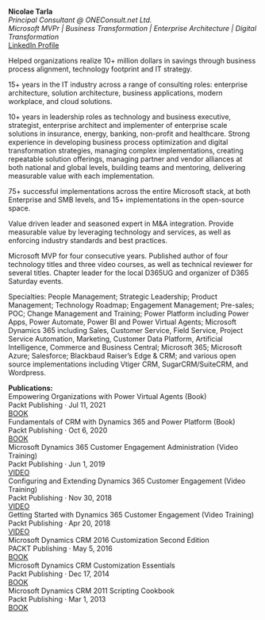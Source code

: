 <b>Nicolae Tarla </b><br/>
<i>Principal Consultant @ ONEConsult.net Ltd. </i><br/>
<i>Microsoft MVPr | Business Transformation | Enterprise Architecture | Digital Transformation </i><br/>
<a href="https://www.linkedin.com/in/nicolaetarla/" target="_new">LinkedIn Profile</a><br/>

Helped organizations realize 10+ million dollars in savings through business process alignment, technology footprint and IT strategy.

15+ years in the IT industry across a range of consulting roles: enterprise architecture, solution architecture, business applications, modern workplace, and cloud solutions. 

10+ years in leadership roles as technology and business executive, strategist, enterprise architect and implementer of enterprise scale solutions in insurance, energy, banking, non-profit and healthcare. Strong experience in developing business process optimization and digital transformation strategies, managing complex implementations, creating repeatable solution offerings, managing partner and vendor alliances at both national and global levels, building teams and mentoring, delivering measurable value with each implementation. 

75+ successful implementations across the entire Microsoft stack, at both Enterprise and SMB levels, and 15+ implementations in the open-source space. 

Value driven leader and seasoned expert in M&A integration. Provide measurable value by leveraging technology and services, as well as enforcing industry standards and best practices. 

Microsoft MVP for four consecutive years. Published author of four technology titles and three video courses, as well as technical reviewer for several titles. Chapter leader for the local D365UG and organizer of D365 Saturday events.

Specialties: People Management; Strategic Leadership; Product Management; Technology Roadmap; Engagement Management; Pre-sales; POC; Change Management and Training; Power Platform including Power Apps, Power Automate, Power BI and Power Virtual Agents; Microsoft Dynamics 365 including Sales, Customer Service, Field Service, Project Service Automation, Marketing, Customer Data Platform, Artificial Intelligence, Commerce and Business Central; Microsoft 365; Microsoft Azure; Salesforce; Blackbaud Raiser’s Edge & CRM; and various open source implementations including Vtiger CRM, SugarCRM/SuiteCRM, and Wordpress. 

<b>Publications:</b><br/>
Empowering Organizations with Power Virtual Agents (Book)<br/>
  Packt Publishing · Jul 11, 2021<br/>
  <a href="https://www.amazon.com/Empowering-Organizations-Power-Virtual-Agents-dp-1801074747/dp/1801074747/ref=mt_other?_encoding=UTF8&me=&qid=1626223099">BOOK</a><br/>
Fundamentals of CRM with Dynamics 365 and Power Platform (Book)<br/>
  Packt Publishing · Oct 6, 2020<br/>
  <a href="https://www.amazon.com/Fundamentals-CRM-Dynamics-Power-Platform-ebook/dp/B08HYWX6VL/ref=pd_rhf_dp_p_img_5_nodl?_encoding=UTF8&psc=1&refRID=Q5RDVSBDVHPTSW63T4XD">BOOK</a><br/>
Microsoft Dynamics 365 Customer Engagement Administration (Video Training)<br/>
  Packt Publishing · Jun 1, 2019<br/>
  <a href="">VIDEO</a><br/>
Configuring and Extending Dynamics 365 Customer Engagement (Video Training)<br/>
  Packt Publishing · Nov 30, 2018<br/>
  <a href="">VIDEO</a><br/>
Getting Started with Dynamics 365 Customer Engagement (Video Training)<br/>
  Packt Publishing · Apr 20, 2018<br/>
  <a href="">VIDEO</a><br/>
Microsoft Dynamics CRM 2016 Customization Second Edition<br/>
  PACKT Publishing · May 5, 2016<br/>
  <a href="https://www.amazon.ca/Microsoft-Dynamics-CRM-2016-Customization/dp/1785881515/ref=sr_1_1?crid=FHT75VT6K92J&keywords=Microsoft+Dynamics+CRM+2016+Customization+Second+Edition&qid=1663686387&sprefix=microsoft+dynamics+crm+2016+customization+second+edition%2Caps%2C78&sr=8-1">BOOK</a><br/>
Microsoft Dynamics CRM Customization Essentials<br/>
  Packt Publishing · Dec 17, 2014<br/>
  <a href="https://www.amazon.ca/Microsoft-Dynamics-CRM-Customization-Essentials/dp/1784397849/ref=sr_1_1?crid=2W725DSXPOOG5&keywords=Microsoft+Dynamics+CRM+Customization+Essentials&qid=1663686546&sprefix=microsoft+dynamics+crm+customization+essentials%2Caps%2C62&sr=8-1">BOOK</a><br/>
Microsoft Dynamics CRM 2011 Scripting Cookbook<br/>
  Packt Publishing · Mar 1, 2013<br/>
  <a href="https://www.amazon.ca/Microsoft-Dynamics-2011-Scripting-Cookbook/dp/1849688826/ref=sr_1_1?crid=2OYXFKZTN922H&keywords=Microsoft+Dynamics+CRM+2011+Scripting+Cookbook&qid=1663686521&sprefix=microsoft+dynamics+crm+2011+scripting+cookbook%2Caps%2C64&sr=8-1">BOOK</a><br/><br/>

